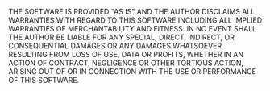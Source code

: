 THE SOFTWARE IS PROVIDED "AS IS" AND THE AUTHOR DISCLAIMS ALL WARRANTIES WITH REGARD TO THIS SOFTWARE INCLUDING ALL IMPLIED WARRANTIES OF MERCHANTABILITY AND FITNESS.
IN NO EVENT SHALL THE AUTHOR BE LIABLE FOR ANY SPECIAL, DIRECT, INDIRECT, OR CONSEQUENTIAL DAMAGES OR ANY DAMAGES WHATSOEVER RESULTING FROM LOSS OF USE, DATA OR PROFITS,
WHETHER IN AN ACTION OF CONTRACT, NEGLIGENCE OR OTHER TORTIOUS ACTION, ARISING OUT OF OR IN CONNECTION WITH THE USE OR PERFORMANCE OF THIS SOFTWARE.
